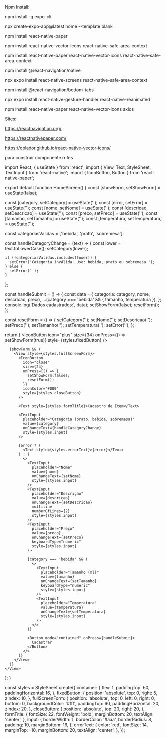 Npm Install:

npm install -g expo-cli

npx create-expo-app@latest nome --template blank

npm install react-native-paper

npm install react-native-vector-icons react-native-safe-area-context

npm install react-native-paper react-native-vector-icons react-native-safe-area-context

npm install @react-navigation/native

npx expo install react-native-screens react-native-safe-area-context

npm install @react-navigation/bottom-tabs

npx expo install react-native-gesture-handler react-native-reanimated

npm install react-native-paper react-native-vector-icons axios

Sites:

https://reactnavigation.org/

https://reactnativepaper.com/

https://oblador.github.io/react-native-vector-icons/


para construir componente 
rnfes



import React, { useState } from 'react';
import { View, Text, StyleSheet, TextInput } from 'react-native';
import { IconButton, Button } from 'react-native-paper';

export default function HomeScreen() {
  const [showForm, setShowForm] = useState(false);

  const [category, setCategory] = useState('');
  const [error, setError] = useState('');
  const [nome, setNome] = useState('');
  const [descricao, setDescricao] = useState('');
  const [preco, setPreco] = useState('');
  const [tamanho, setTamanho] = useState('');
  const [temperatura, setTemperatura] = useState('');

  const categoriasValidas = ['bebida', 'prato', 'sobremesa'];

  const handleCategoryChange = (text) => {
    const lower = text.toLowerCase();
    setCategory(lower);

    if (!categoriasValidas.includes(lower)) {
      setError('Categoria inválida. Use: bebida, prato ou sobremesa.');
    } else {
      setError('');
    }
  };
  

  const handleSubmit = () => {
    const data = {
      categoria: category,
      nome,
      descricao,
      preco,
      ...(category === 'bebida' && { tamanho, temperatura }),
    };
    console.log('Dados cadastrados:', data);
    setShowForm(false);
    resetForm();
  };

  const resetForm = () => {
    setCategory('');
    setNome('');
    setDescricao('');
    setPreco('');
    setTamanho('');
    setTemperatura('');
    setError('');
  };

  return (
    <View style={styles.container}>
      <IconButton
        icon="plus"
        size={34}
        onPress={() => setShowForm(true)}
        style={styles.fixedButton}
      />

      {showForm && (
        <View style={styles.fullScreenForm}>
          <IconButton
            icon="close"
            size={24}
            onPress={() => {
              setShowForm(false);
              resetForm();
            }}
            iconColor="#000"
            style={styles.closeButton}
          />

          <Text style={styles.formTitle}>Cadastro de Item</Text>

          <TextInput
            placeholder="Categoria (prato, bebida, sobremesa)"
            value={category}
            onChangeText={handleCategoryChange}
            style={styles.input}
          />

          {error ? (
            <Text style={styles.errorText}>{error}</Text>
          ) : (
            <>
              <TextInput
                placeholder="Nome"
                value={nome}
                onChangeText={setNome}
                style={styles.input}
              />
              <TextInput
                placeholder="Descrição"
                value={descricao}
                onChangeText={setDescricao}
                multiline
                numberOfLines={2}
                style={styles.input}
              />
              <TextInput
                placeholder="Preço"
                value={preco}
                onChangeText={setPreco}
                keyboardType="numeric"
                style={styles.input}
              />

              {category === 'bebida' && (
                <>
                  <TextInput
                    placeholder="Tamanho (ml)"
                    value={tamanho}
                    onChangeText={setTamanho}
                    keyboardType="numeric"
                    style={styles.input}
                  />
                  <TextInput
                    placeholder="Temperatura"
                    value={temperatura}
                    onChangeText={setTemperatura}
                    style={styles.input}
                  />
                </>
              )}

              <Button mode="contained" onPress={handleSubmit}>
                Cadastrar
              </Button>
            </>
          )}
        </View>
      )}
    </View>
  );
}

const styles = StyleSheet.create({
  container: {
    flex: 1,
    paddingTop: 60,
    paddingHorizontal: 16,
  },
  fixedButton: {
    position: 'absolute',
    top: 0,
    right: 5,
    zIndex: 10,
  },
  fullScreenForm: {
    position: 'absolute',
    top: 0,
    left: 0,
    right: 0,
    bottom: 0,
    backgroundColor: '#fff',
    paddingTop: 60,
    paddingHorizontal: 20,
    zIndex: 20,
  },
  closeButton: {
    position: 'absolute',
    top: 20,
    right: 20,
  },
  formTitle: {
    fontSize: 22,
    fontWeight: 'bold',
    marginBottom: 20,
    textAlign: 'center',
  },
  input: {
    borderWidth: 1,
    borderColor: '#aaa',
    borderRadius: 8,
    padding: 10,
    marginBottom: 16,
  },
  errorText: {
    color: 'red',
    fontSize: 14,
    marginTop: -10,
    marginBottom: 20,
    textAlign: 'center',
  },
});
